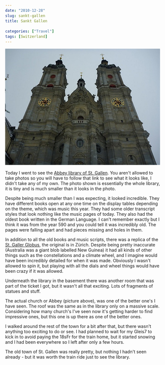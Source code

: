 ```yaml
---
date: "2010-12-28"
slug: sankt-gallen
title: Sankt Gallen

categories: ["Travel"]
tags: [Switzerland]
---
```


![Sankt Gallen](p1060279.jpg)

Today I went to see the [Abbey library of St. Gallen](http://en.wikipedia.org/wiki/Abbey_library_of_St._Gallen). You aren't allowed to take photos so you will have to follow that link to see what it looks like, I didn't take any of my own. The photo shown is essentially the whole library, it is tiny and is much smaller than it looks in the photo.

Despite being much smaller than I was expecting, it looked incredible. They have different books open at any one time on the display tables depending on the theme, which was music this year. They had some older transcript styles that look nothing like the music pages of today. They also had the oldest book written in the German Language. I can't remember exactly but I think it was from the year 590 and you could tell it was incredibly old. The pages were falling apart and had pieces missing and holes in them.

In addition to all the old books and music scripts, there was a replica of the [St. Galler Globus](http://de.wikipedia.org/wiki/Datei:St._Galler_globus_view.jpg), the original is in Zürich. Despite being pretty inaccurate (Australia was a giant blob labelled New Guinea) it had all kinds of other things such as the constellations and a climate wheel, and I imagine would have been incredibly detailed for when it was made. Obviously I wasn't allowed to spin it, but playing with all the dials and wheel things would have been crazy if it was allowed.

Underneath the library in the basement there was another room that was part of the ticket I got, but it wasn't all that exciting. Lots of fragments of statues and stuff.

The actual church or Abbey (picture above), was one of the better one's I have seen. The roof was the same as in the library only on a massive scale. Considering how many church's I've seen now it's getting harder to find impressive ones, but this one is up there as one of the better ones.

I walked around the rest of the town for a bit after that, but there wasn't anything too exciting to do or see. I had planned to wait for my Gleis7 to kick in to avoid paying the 18sFr for the train home, but it started snowing and I had been everywhere so I left after only a few hours.

The old town of St. Gallen was really pretty, but nothing I hadn't seen already - but it was worth the train ride just to see the library.
